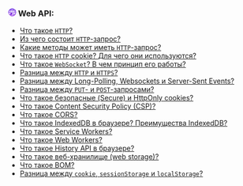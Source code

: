 <h3>
  <img src="../assets/WWW.png" width="16" height="16" />
  <span>Web API:</span>
</h3>

- [Что такое `HTTP`?](https://youtu.be/w-vUj0gHGgg?t=422)
- [Из чего состоит `HTTP`-запрос?](https://youtu.be/w-vUj0gHGgg?t=483)
- [Какие методы может иметь `HTTP`-запрос?](https://youtu.be/G4iYlbilozM?t=419)
- [Что такое `HTTP` cookie? Для чего они используются?](https://youtu.be/G4iYlbilozM?t=488)
- [Что такое `WebSocket`? В чем принцип его работы?](https://youtu.be/yvOXvZ8aEFo?t=237)
- [Разница между `HTTP` и `HTTPS`?](https://youtu.be/xZLxdts7ZW4?t=31)
- [Разница между Long-Polling, Websockets и Server-Sent Events?](https://youtu.be/xZLxdts7ZW4?t=98)
- [Разница между `PUT`- и `POST`-запросами?](https://youtu.be/ngyOYuTrUk8?t=29)
- [Что такое безопасные (Secure) и HttpOnly cookies?](https://youtu.be/ovV8GhIkzBE?t=158)
- [Что такое Content Security Policy (CSP)?](https://youtu.be/ovV8GhIkzBE?t=231)
- [Что такое CORS?](https://youtu.be/w-vUj0gHGgg?t=360)
- [Что такое IndexedDB в браузере? Преимущества IndexedDB?](https://youtu.be/V-m0sQ-hW58?t=653)
- [Что такое Service Workers?](https://youtu.be/V-m0sQ-hW58?t=727)
- [Что такое Web Workers?](https://youtu.be/V-m0sQ-hW58?t=811)
- [Что такое History API в браузере?](https://youtu.be/XtQPrt8G0n8?t=352)
- [Что такое веб-хранилище (web storage)?](https://youtu.be/XtQPrt8G0n8?t=406)
- [Что такое BOM?](https://youtu.be/XtQPrt8G0n8?t=448)
- [Разница между `cookie`, `sessionStorage` и `localStorage`?](https://youtu.be/nvktMVFM0_M?t=604)
